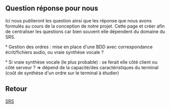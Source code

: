 ## Question réponse pour nous ##

Ici nous publieront les question ainsi que les réponse que nous avons formulés au cours de la conception de notre projet. Cette page et créer afin de centraliser les questions car bien souvent elle dépendent du domaine du SRS.

° Gestion des ordres : mise en place d'une BDD avec correspondance écrit/fichiers audio, ou vraie synthèse vocale ?

° Si vraie synthèse vocale (le plus probable) : se ferait elle côté client ou côté serveur ? => dépend de la capacité/des caractéristiques du terminal (coût de synthèse d'un ordre sur le terminal à étudier)





## Retour ##
[SRS](SRS.md)